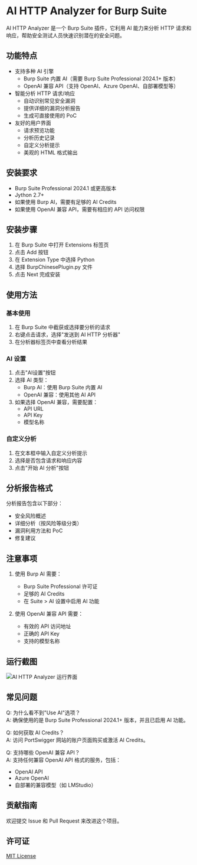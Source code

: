 # AI HTTP Analyzer for Burp Suite

AI HTTP Analyzer 是一个 Burp Suite 插件，它利用 AI 能力来分析 HTTP 请求和响应，帮助安全测试人员快速识别潜在的安全问题。

## 功能特点

- 支持多种 AI 引擎
  - Burp Suite 内置 AI（需要 Burp Suite Professional 2024.1+ 版本）
  - OpenAI 兼容 API（支持 OpenAI、Azure OpenAI、自部署模型等）
- 智能分析 HTTP 请求/响应
  - 自动识别常见安全漏洞
  - 提供详细的漏洞分析报告
  - 生成可直接使用的 PoC
- 友好的用户界面
  - 请求预览功能
  - 分析历史记录
  - 自定义分析提示
  - 美观的 HTML 格式输出

## 安装要求

- Burp Suite Professional 2024.1 或更高版本
- Jython 2.7+
- 如果使用 Burp AI，需要有足够的 AI Credits
- 如果使用 OpenAI 兼容 API，需要有相应的 API 访问权限

## 安装步骤

1. 在 Burp Suite 中打开 Extensions 标签页
2. 点击 Add 按钮
3. 在 Extension Type 中选择 Python
4. 选择 BurpChinesePlugin.py 文件
5. 点击 Next 完成安装

## 使用方法

### 基本使用
1. 在 Burp Suite 中截获或选择要分析的请求
2. 右键点击请求，选择"发送到 AI HTTP 分析器"
3. 在分析器标签页中查看分析结果

### AI 设置
1. 点击"AI设置"按钮
2. 选择 AI 类型：
   - Burp AI：使用 Burp Suite 内置 AI
   - OpenAI 兼容：使用其他 AI API
3. 如果选择 OpenAI 兼容，需要配置：
   - API URL
   - API Key
   - 模型名称

### 自定义分析
1. 在文本框中输入自定义分析提示
2. 选择是否包含请求和响应内容
3. 点击"开始 AI 分析"按钮

## 分析报告格式

分析报告包含以下部分：
- 安全风险概述
- 详细分析（按风险等级分类）
- 漏洞利用方法和 PoC
- 修复建议

## 注意事项

1. 使用 Burp AI 需要：
   - Burp Suite Professional 许可证
   - 足够的 AI Credits
   - 在 Suite > AI 设置中启用 AI 功能

2. 使用 OpenAI 兼容 API 需要：
   - 有效的 API 访问地址
   - 正确的 API Key
   - 支持的模型名称
## 运行截图

![AI HTTP Analyzer 运行界面](<img width="1568" alt="image" src="https://github.com/user-attachments/assets/51adb8f7-af3b-4e59-910d-2bb2b05ca076" />
)

## 常见问题

Q: 为什么看不到"Use AI"选项？  
A: 确保使用的是 Burp Suite Professional 2024.1+ 版本，并且已启用 AI 功能。

Q: 如何获取 AI Credits？  
A: 访问 PortSwigger 网站的账户页面购买或激活 AI Credits。

Q: 支持哪些 OpenAI 兼容 API？  
A: 支持任何兼容 OpenAI API 格式的服务，包括：
- OpenAI API
- Azure OpenAI
- 自部署的兼容模型（如 LMStudio）

## 贡献指南

欢迎提交 Issue 和 Pull Request 来改进这个项目。

## 许可证

[MIT License](LICENSE)

